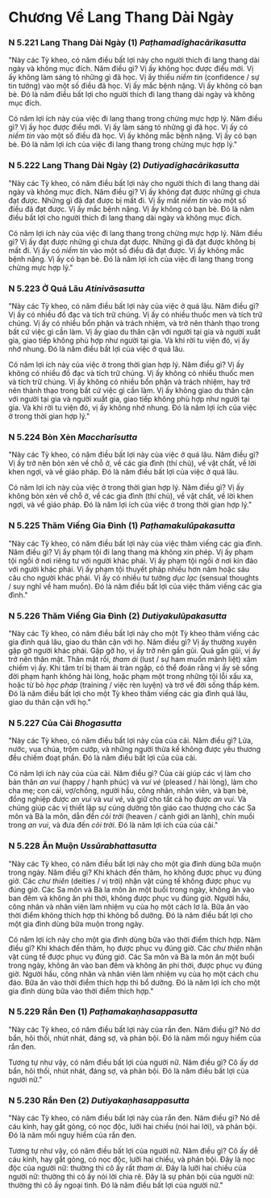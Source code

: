 # Chương Về Lang Thang Dài Ngày

### N 5.221 Lang Thang Dài Ngày (1) *Paṭhamadīghacārikasutta*

"Này các Tỳ kheo, có năm điều bất lợi này cho người thích đi lang thang dài ngày và không mục đích. Năm điều gì? Vị ấy không học được điều mới. Vị ấy không làm sáng tỏ những gì đã học. Vị ấy thiếu *niềm tin* (confidence / sự tin tưởng) vào một số điều đã học. Vị ấy mắc bệnh nặng. Vị ấy không có bạn bè.
Đó là năm điều bất lợi cho người thích đi lang thang dài ngày và không mục đích.

Có năm lợi ích này của việc đi lang thang trong chừng mực hợp lý. Năm điều gì? Vị ấy học được điều mới. Vị ấy làm sáng tỏ những gì đã học. Vị ấy có *niềm tin* vào một số điều đã học. Vị ấy không mắc bệnh nặng. Vị ấy có bạn bè.
Đó là năm lợi ích của việc đi lang thang trong chừng mực hợp lý."

<!--pg-->
### N 5.222 Lang Thang Dài Ngày (2) *Dutiyadīghacārikasutta*

"Này các Tỳ kheo, có năm điều bất lợi này cho người thích đi lang thang dài ngày và không mục đích. Năm điều gì? Vị ấy không đạt được những gì chưa đạt được. Những gì đã đạt được bị mất đi. Vị ấy mất *niềm tin* vào một số điều đã đạt được. Vị ấy mắc bệnh nặng. Vị ấy không có bạn bè.
Đó là năm điều bất lợi cho người thích đi lang thang dài ngày và không mục đích.

Có năm lợi ích này của việc đi lang thang trong chừng mực hợp lý. Năm điều gì? Vị ấy đạt được những gì chưa đạt được. Những gì đã đạt được không bị mất đi. Vị ấy có *niềm tin* vào một số điều đã đạt được. Vị ấy không mắc bệnh nặng. Vị ấy có bạn bè.
Đó là năm lợi ích của việc đi lang thang trong chừng mực hợp lý."

<!--pg-->
### N 5.223 Ở Quá Lâu *Atinivāsasutta*

"Này các Tỳ kheo, có năm điều bất lợi này của việc ở quá lâu. Năm điều gì?
Vị ấy có nhiều đồ đạc và tích trữ chúng. Vị ấy có nhiều thuốc men và tích trữ chúng. Vị ấy có nhiều bổn phận và trách nhiệm, và trở nên thành thạo trong bất cứ việc gì cần làm. Vị ấy giao du thân cận với người tại gia và người xuất gia, giao tiếp không phù hợp như người tại gia. Và khi rời tu viện đó, vị ấy nhớ nhung. Đó là năm điều bất lợi của việc ở quá lâu.

Có năm lợi ích này của việc ở trong thời gian hợp lý. Năm điều gì? Vị ấy không có nhiều đồ đạc và tích trữ chúng. Vị ấy không có nhiều thuốc men và tích trữ chúng. Vị ấy không có nhiều bổn phận và trách nhiệm, hay trở nên thành thạo trong bất cứ việc gì cần làm. Vị ấy không giao du thân cận với người tại gia và người xuất gia, giao tiếp không phù hợp như người tại gia. Và khi rời tu viện đó, vị ấy không nhớ nhung. Đó là năm lợi ích của việc ở trong thời gian hợp lý."

<!--pg-->
### N 5.224 Bỏn Xẻn *Maccharīsutta*

"Này các Tỳ kheo, có năm điều bất lợi này của việc ở quá lâu. Năm điều gì?
Vị ấy trở nên bỏn xẻn về chỗ ở, về các gia đình (thí chủ), về vật chất, về lời khen ngợi, và về giáo pháp. Đó là năm điều bất lợi của việc ở quá lâu.

Có năm lợi ích này của việc ở trong thời gian hợp lý. Năm điều gì? Vị ấy không bỏn xẻn về chỗ ở, về các gia đình (thí chủ), về vật chất, về lời khen ngợi, và về giáo pháp. Đó là năm lợi ích của việc ở trong thời gian hợp lý."

<!--pg-->
### N 5.225 Thăm Viếng Gia Đình (1) *Paṭhamakulūpakasutta*

"Này các Tỳ kheo, có năm điều bất lợi này của việc thăm viếng các gia đình. Năm điều gì? Vị ấy phạm tội đi lang thang mà không xin phép. Vị ấy phạm tội ngồi ở nơi riêng tư với người khác phái. Vị ấy phạm tội ngồi ở nơi kín đáo với người khác phái. Vị ấy phạm tội thuyết pháp nhiều hơn năm hoặc sáu câu cho người khác phái. Vị ấy có nhiều tư tưởng *dục lạc* (sensual thoughts / suy nghĩ về ham muốn). Đó là năm điều bất lợi của việc thăm viếng các gia đình."

<!--pg-->
### N 5.226 Thăm Viếng Gia Đình (2) *Dutiyakulūpakasutta*

"Này các Tỳ kheo, có năm điều bất lợi này cho một Tỳ kheo thăm viếng các gia đình quá lâu, giao du thân cận với họ. Năm điều gì? Vị ấy thường xuyên gặp gỡ người khác phái. Gặp gỡ họ, vị ấy trở nên gần gũi. Quá gần gũi, vị ấy trở nên thân mật. Thân mật rồi, *tham ái* (lust / sự ham muốn mãnh liệt) xâm chiếm vị ấy. Khi tâm trí bị tham ái tràn ngập, có thể đoán rằng vị ấy sẽ sống đời phạm hạnh không hài lòng, hoặc phạm một trong những tội lỗi xấu xa, hoặc từ bỏ *học pháp* (training / việc rèn luyện) và trở về đời sống thấp kém. Đó là năm điều bất lợi cho một Tỳ kheo thăm viếng các gia đình quá lâu, giao du thân cận với họ."

<!--pg-->
### N 5.227 Của Cải *Bhogasutta*

"Này các Tỳ kheo, có năm điều bất lợi này của của cải. Năm điều gì? Lửa, nước, vua chúa, trộm cướp, và những người thừa kế không được yêu thương đều chiếm đoạt phần. Đó là năm điều bất lợi của của cải.

Có năm lợi ích này của của cải. Năm điều gì? Của cải giúp các vị làm cho bản thân *an vui* (happy / hạnh phúc) và *vui vẻ* (pleased / hài lòng), làm cho cha mẹ; con cái, vợ/chồng, người hầu, công nhân, nhân viên, và bạn bè, đồng nghiệp được *an vui* và *vui vẻ*, và giữ cho tất cả họ được *an vui*. Và chúng giúp các vị thiết lập sự cúng dường tôn giáo cao thượng cho các Sa môn và Bà la môn, dẫn đến *cõi trời* (heaven / cảnh giới an lành), chín muồi trong *an vui*, và đưa đến *cõi trời*. Đó là năm lợi ích của của cải."

<!--pg-->
### N 5.228 Ăn Muộn *Ussūrabhattasutta*

"Này các Tỳ kheo, có năm điều bất lợi này cho một gia đình dùng bữa muộn trong ngày. Năm điều gì? Khi khách đến thăm, họ không được phục vụ đúng giờ. Các *chư thiên* (deities / vị trời) nhận vật cúng tế không được phục vụ đúng giờ. Các Sa môn và Bà la môn ăn một buổi trong ngày, không ăn vào ban đêm và không ăn phi thời, không được phục vụ đúng giờ. Người hầu, công nhân và nhân viên làm nhiệm vụ của họ một cách lơ là. Bữa ăn vào thời điểm không thích hợp thì không bổ dưỡng. Đó là năm điều bất lợi cho một gia đình dùng bữa muộn trong ngày.

Có năm lợi ích này cho một gia đình dùng bữa vào thời điểm thích hợp. Năm điều gì? Khi khách đến thăm, họ được phục vụ đúng giờ. Các *chư thiên* nhận vật cúng tế được phục vụ đúng giờ. Các Sa môn và Bà la môn ăn một buổi trong ngày, không ăn vào ban đêm và không ăn phi thời, được phục vụ đúng giờ. Người hầu, công nhân và nhân viên làm nhiệm vụ của họ một cách chu đáo. Bữa ăn vào thời điểm thích hợp thì bổ dưỡng. Đó là năm lợi ích cho một gia đình dùng bữa vào thời điểm thích hợp."

<!--pg-->
### N 5.229 Rắn Đen (1) *Paṭhamakaṇhasappasutta*

"Này các Tỳ kheo, có năm điều bất lợi này của rắn đen. Năm điều gì? Nó dơ bẩn, hôi thối, nhút nhát, đáng sợ, và phản bội. Đó là năm mối nguy hiểm của rắn đen.

Tương tự như vậy, có năm điều bất lợi của người nữ. Năm điều gì? Cô ấy dơ bẩn, hôi thối, nhút nhát, đáng sợ, và phản bội. Đó là năm điều bất lợi của người nữ."

<!--pg-->
### N 5.230 Rắn Đen (2) *Dutiyakaṇhasappasutta*

"Này các Tỳ kheo, có năm điều bất lợi này của rắn đen. Năm điều gì? Nó dễ cáu kỉnh, hay gắt gỏng, có nọc độc, lưỡi hai chiều (nói hai lời), và phản bội. Đó là năm mối nguy hiểm của rắn đen.

Tương tự như vậy, có năm điều bất lợi của người nữ. Năm điều gì? Cô ấy dễ cáu kỉnh, hay gắt gỏng, có nọc độc, lưỡi hai chiều, và phản bội. Đây là nọc độc của người nữ: thường thì cô ấy rất *tham ái*. Đây là lưỡi hai chiều của người nữ: thường thì cô ấy nói lời chia rẽ. Đây là sự phản bội của người nữ: thường thì cô ấy ngoại tình. Đó là năm điều bất lợi của người nữ."